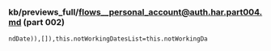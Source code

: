 ### kb/previews_full/flows__personal_account@auth.har.part004.md (part 002)

```md
ndDate)),[]),this.notWorkingDatesList=this.notWorkingDa
```

```

